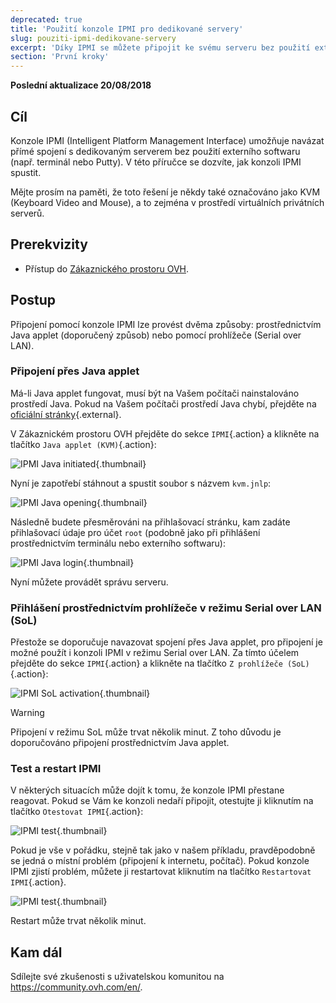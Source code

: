 ```yaml
---
deprecated: true
title: 'Použití konzole IPMI pro dedikované servery'
slug: pouziti-ipmi-dedikovane-servery
excerpt: 'Díky IPMI se můžete připojit ke svému serveru bez použití externího softwaru'
section: 'První kroky'
---
```


**Poslední aktualizace 20/08/2018**

## Cíl

Konzole IPMI (Intelligent Platform Management Interface) umožňuje navázat přímé spojení s dedikovaným serverem bez použití externího softwaru (např. terminál nebo Putty). V této příručce se dozvíte, jak konzoli IPMI spustit.

Mějte prosím na paměti, že toto řešení je někdy také označováno jako KVM (Keyboard Video and Mouse), a to zejména v prostředí virtuálních privátních serverů.

## Prerekvizity

- Přístup do [Zákaznického prostoru OVH](https://www.ovh.com/auth/?action=gotomanager).


## Postup

Připojení pomocí konzole IPMI lze provést dvěma způsoby: prostřednictvím Java applet (doporučený způsob) nebo pomocí prohlížeče (Serial over LAN).

### Připojení přes Java applet

Má-li Java applet fungovat, musí být na Vašem počítači nainstalováno prostředí Java. Pokud na Vašem počítači prostředí Java chybí, přejděte na [oficiální stránky](https://www.java.com/en/download/){.external}.

V Zákaznickém prostoru OVH přejděte do sekce  `IPMI`{.action} a klikněte na tlačítko `Java applet (KVM)`{.action}:

![IPMI Java initiated](images/java_ipmi_initiate.png){.thumbnail}

Nyní je zapotřebí stáhnout a spustit soubor s názvem `kvm.jnlp`:

![IPMI Java opening](images/java_ipmi_activation.png){.thumbnail}

Následně budete přesměrováni na přihlašovací stránku, kam zadáte přihlašovací údaje pro účet `root` (podobně jako při přihlášení prostřednictvím terminálu nebo externího softwaru):

![IPMI Java login](images/java_ipmi_login.png){.thumbnail}

Nyní můžete provádět správu serveru.

### Přihlášení prostřednictvím prohlížeče v režimu Serial over LAN (SoL)

Přestože se doporučuje navazovat spojení přes Java applet, pro připojení je možné použít i konzoli IPMI v režimu Serial over LAN. Za tímto účelem přejděte do sekce `IPMI`{.action} a klikněte na tlačítko `Z prohlížeče (SoL)`{.action}:

![IPMI SoL activation](images/sol_ipmi_activation.png){.thumbnail}

> [!warning]
>
> Připojení v režimu SoL může trvat několik minut. Z toho důvodu je doporučováno připojení prostřednictvím Java applet.
>

### Test a restart IPMI

V některých situacích může dojít k tomu, že konzole IPMI přestane reagovat. Pokud se Vám ke konzoli nedaří připojit, otestujte ji kliknutím na tlačítko `Otestovat IPMI`{.action}:

![IPMI test](images/ipmi_test.png){.thumbnail}

Pokud je vše v pořádku, stejně tak jako v našem příkladu, pravděpodobně se jedná o místní problém (připojení k internetu, počítač). Pokud konzole IPMI zjistí problém, můžete ji restartovat kliknutím na tlačítko `Restartovat IPMI`{.action}.

![IPMI test](images/ipmi_reboot.png){.thumbnail}

Restart může trvat několik minut.

## Kam dál

Sdílejte své zkušenosti s uživatelskou komunitou na <https://community.ovh.com/en/>.